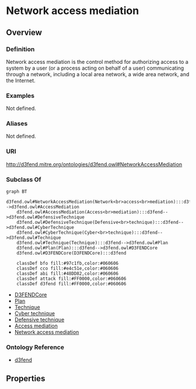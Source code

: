 # Network access mediation

## Overview

### Definition
Network access mediation is the control method for authorizing access to a system by a user (or a process acting on behalf of a user) communicating through a network, including a local area network, a wide area network, and the Internet.

### Examples
Not defined.

### Aliases
Not defined.

### URI
http://d3fend.mitre.org/ontologies/d3fend.owl#NetworkAccessMediation

### Subclass Of
```mermaid
graph BT
    d3fend.owl#NetworkAccessMediation(Network<br>access<br>mediation):::d3fend-->d3fend.owl#AccessMediation
    d3fend.owl#AccessMediation(Access<br>mediation):::d3fend-->d3fend.owl#DefensiveTechnique
    d3fend.owl#DefensiveTechnique(Defensive<br>technique):::d3fend-->d3fend.owl#CyberTechnique
    d3fend.owl#CyberTechnique(Cyber<br>technique):::d3fend-->d3fend.owl#Technique
    d3fend.owl#Technique(Technique):::d3fend-->d3fend.owl#Plan
    d3fend.owl#Plan(Plan):::d3fend-->d3fend.owl#D3FENDCore
    d3fend.owl#D3FENDCore(D3FENDCore):::d3fend
    
    classDef bfo fill:#97c1fb,color:#060606
    classDef cco fill:#e4c51e,color:#060606
    classDef abi fill:#48DD82,color:#060606
    classDef attack fill:#FF0000,color:#060606
    classDef d3fend fill:#FF0000,color:#060606
```

- [D3FENDCore](/docs/ontology/reference/model/D3FENDCore/D3FENDCore.md)
- [Plan](/docs/ontology/reference/model/D3FENDCore/Plan/Plan.md)
- [Technique](/docs/ontology/reference/model/D3FENDCore/Plan/Technique/Technique.md)
- [Cyber technique](/docs/ontology/reference/model/D3FENDCore/Plan/Technique/Cyber%20technique/Cyber%20technique.md)
- [Defensive technique](/docs/ontology/reference/model/D3FENDCore/Plan/Technique/Cyber%20technique/Defensive%20technique/Defensive%20technique.md)
- [Access mediation](/docs/ontology/reference/model/D3FENDCore/Plan/Technique/Cyber%20technique/Defensive%20technique/Access%20mediation/Access%20mediation.md)
- [Network access mediation](/docs/ontology/reference/model/D3FENDCore/Plan/Technique/Cyber%20technique/Defensive%20technique/Access%20mediation/Network%20access%20mediation/Network%20access%20mediation.md)


### Ontology Reference
- [d3fend](http://d3fend.mitre.org/ontologies/d3fend.owl#)

## Properties
